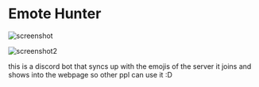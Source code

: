 # Emote Hunter

![screenshot](https://media.discordapp.net/attachments/770199382003548172/775352838716522556/unknown.png?width=1244&height=616)

![screenshot2](https://media.discordapp.net/attachments/770199382003548172/775353146653933578/unknown.png)

this is a discord bot that syncs up with the emojis of the server it joins and shows into the webpage so other ppl can use it :D
